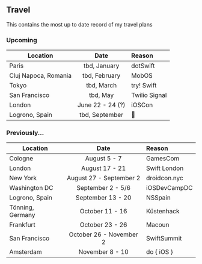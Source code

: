 ## Travel

This contains the most up to date record of my travel plans

### Upcoming

| Location        | Date           | Reason  |
| --------------- |:--------------:| :-------|
| Paris | tbd, January | dotSwift |
| Cluj Napoca, Romania | tbd, February | MobOS |
| Tokyo | tbd, March | try! Swift |
| San Francisco | tbd, May | Twilio Signal |
| London | June 22 - 24 (?) | iOSCon |
| Logrono, Spain | tbd, September | 🍷 |

### Previously...

| Location        | Date           | Reason  |
| --------------- |:--------------:| :-------|
| Cologne | August 5 - 7 | GamesCom |
| London     | August 17 - 21 | Swift London |
| New York | August 27 - September 2 | droidcon.nyc |
| Washington DC | September 2 - 5/6 | iOSDevCampDC |
| Logrono, Spain | September 13 - 20 | NSSpain |
| Tönning, Germany | October 11 - 16 | Küstenhack |
| Frankfurt | October 23 - 26 | Macoun |
| San Francisco | October 26 - November 2 | SwiftSummit |
| Amsterdam | November 8 - 10 | do { iOS } |
